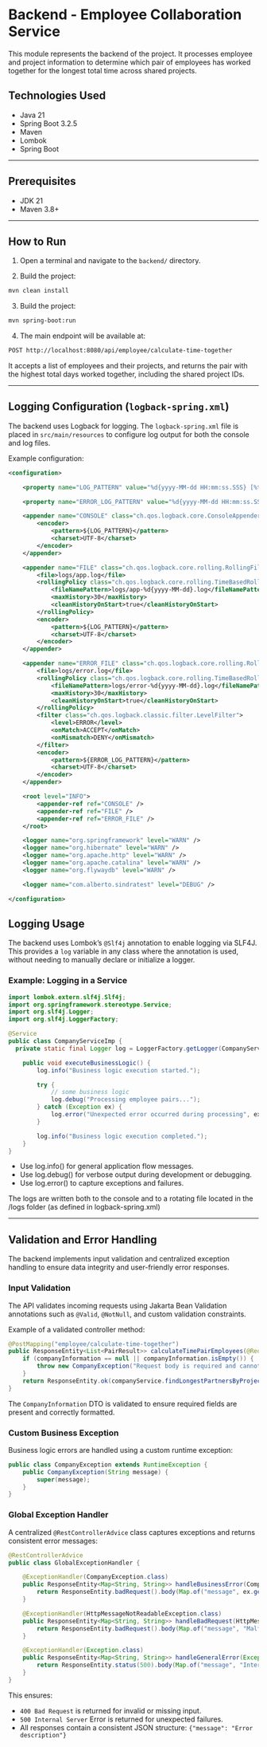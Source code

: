 # Backend - Employee Collaboration Service

This module represents the backend of the project. It processes employee and project information to determine which pair of employees has worked together for the longest total time across shared projects.

## Technologies Used
- Java 21
- Spring Boot 3.2.5
- Maven
- Lombok
- Spring Boot

---

## Prerequisites

- JDK 21
- Maven 3.8+

---

## How to Run

1. Open a terminal and navigate to the `backend/` directory.

2. Build the project:

```bash
mvn clean install
```

3. Build the project:

```bash
mvn spring-boot:run
```
4. The main endpoint will be available at:

```bash
POST http://localhost:8080/api/employee/calculate-time-together
```

It accepts a list of employees and their projects, and returns the pair with the highest total days worked together, including the shared project IDs.

---

## Logging Configuration (`logback-spring.xml`)

The backend uses Logback for logging. The `logback-spring.xml` file is placed in `src/main/resources` to configure log output for both the console and log files.

Example configuration:

```xml
<configuration>

    <property name="LOG_PATTERN" value="%d{yyyy-MM-dd HH:mm:ss.SSS} [%thread] %-5level %logger{36} - %msg%n"/>

    <property name="ERROR_LOG_PATTERN" value="%d{yyyy-MM-dd HH:mm:ss.SSS} [%thread] %-5level %logger{36} - %msg%n%xThrowable{5}"/>

    <appender name="CONSOLE" class="ch.qos.logback.core.ConsoleAppender">
        <encoder>
            <pattern>${LOG_PATTERN}</pattern>
            <charset>UTF-8</charset>
        </encoder>
    </appender>

    <appender name="FILE" class="ch.qos.logback.core.rolling.RollingFileAppender">
        <file>logs/app.log</file>
        <rollingPolicy class="ch.qos.logback.core.rolling.TimeBasedRollingPolicy">
            <fileNamePattern>logs/app-%d{yyyy-MM-dd}.log</fileNamePattern>
            <maxHistory>30</maxHistory>
            <cleanHistoryOnStart>true</cleanHistoryOnStart>
        </rollingPolicy>
        <encoder>
            <pattern>${LOG_PATTERN}</pattern>
            <charset>UTF-8</charset>
        </encoder>
    </appender>

    <appender name="ERROR_FILE" class="ch.qos.logback.core.rolling.RollingFileAppender">
        <file>logs/error.log</file>
        <rollingPolicy class="ch.qos.logback.core.rolling.TimeBasedRollingPolicy">
            <fileNamePattern>logs/error-%d{yyyy-MM-dd}.log</fileNamePattern>
            <maxHistory>30</maxHistory>
            <cleanHistoryOnStart>true</cleanHistoryOnStart>
        </rollingPolicy>
        <filter class="ch.qos.logback.classic.filter.LevelFilter">
            <level>ERROR</level>
            <onMatch>ACCEPT</onMatch>
            <onMismatch>DENY</onMismatch>
        </filter>
        <encoder>
            <pattern>${ERROR_LOG_PATTERN}</pattern>
            <charset>UTF-8</charset>
        </encoder>
    </appender>

    <root level="INFO">
        <appender-ref ref="CONSOLE" />
        <appender-ref ref="FILE" />
        <appender-ref ref="ERROR_FILE" />
    </root>

    <logger name="org.springframework" level="WARN" />
    <logger name="org.hibernate" level="WARN" />
    <logger name="org.apache.http" level="WARN" />
    <logger name="org.apache.catalina" level="WARN" />
    <logger name="org.flywaydb" level="WARN" />

    <logger name="com.alberto.sindratest" level="DEBUG" />

</configuration>
```

## Logging Usage

The backend uses Lombok’s `@Slf4j` annotation to enable logging via SLF4J. This provides a `log` variable in any class where the annotation is used, without needing to manually declare or initialize a logger.

### Example: Logging in a Service

```java
import lombok.extern.slf4j.Slf4j;
import org.springframework.stereotype.Service;
import org.slf4j.Logger;
import org.slf4j.LoggerFactory;

@Service
public class CompanyServiceImp {
  private static final Logger log = LoggerFactory.getLogger(CompanyServiceImp.class);

    public void executeBusinessLogic() {
        log.info("Business logic execution started.");

        try {
            // some business logic
            log.debug("Processing employee pairs...");
        } catch (Exception ex) {
            log.error("Unexpected error occurred during processing", ex);
        }

        log.info("Business logic execution completed.");
    }
}
```
- Use log.info() for general application flow messages.
- Use log.debug() for verbose output during development or debugging.
- Use log.error() to capture exceptions and failures.
  
The logs are written both to the console and to a rotating file located in the /logs folder (as defined in logback-spring.xml)

---
## Validation and Error Handling

The backend implements input validation and centralized exception handling to ensure data integrity and user-friendly error responses.

### Input Validation

The API validates incoming requests using Jakarta Bean Validation annotations such as `@Valid`, `@NotNull`, and custom validation constraints.

Example of a validated controller method:

```java
@PostMapping("employee/calculate-time-together")
public ResponseEntity<List<PairResult>> calculateTimePairEmployees(@RequestBody @Valid List<CompanyInformation> companyInformation) {
    if (companyInformation == null || companyInformation.isEmpty()) {
        throw new CompanyException("Request body is required and cannot be empty");
    }
    return ResponseEntity.ok(companyService.findLongestPartnersByProject(companyInformation));
}
```

The `CompanyInformation` DTO is validated to ensure required fields are present and correctly formatted.

### Custom Business Exception

Business logic errors are handled using a custom runtime exception:

```java
public class CompanyException extends RuntimeException {
    public CompanyException(String message) {
        super(message);
    }
}
```

### Global Exception Handler

A centralized `@RestControllerAdvice` class captures exceptions and returns consistent error messages:

```java
@RestControllerAdvice
public class GlobalExceptionHandler {

    @ExceptionHandler(CompanyException.class)
    public ResponseEntity<Map<String, String>> handleBusinessError(CompanyException ex) {
        return ResponseEntity.badRequest().body(Map.of("message", ex.getMessage()));
    }

    @ExceptionHandler(HttpMessageNotReadableException.class)
    public ResponseEntity<Map<String, String>> handleBadRequest(HttpMessageNotReadableException ex) {
        return ResponseEntity.badRequest().body(Map.of("message", "Malformed JSON or missing request body."));
    }

    @ExceptionHandler(Exception.class)
    public ResponseEntity<Map<String, String>> handleGeneralError(Exception ex) {
        return ResponseEntity.status(500).body(Map.of("message", "Internal server error"));
    }
}
```

This ensures:
- `400 Bad Request` is returned for invalid or missing input.
- `500 Internal Server` Error is returned for unexpected failures.
- All responses contain a consistent JSON structure:
`{"message": "Error description"}`